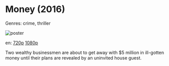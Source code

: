 # Money (2016)

Genres: crime, thriller

![poster](https://assets.fanart.tv/fanart/movies/422874/movieposter/money-59ee71bc017a6.jpg)

en:
  [720p](magnet:?xt=urn:btih:8ABED32DC11762CA9E6BE7AF7E09BD9A74586780&tr=udp://glotorrents.pw:6969/announce&tr=udp://tracker.opentrackr.org:1337/announce&tr=udp://torrent.gresille.org:80/announce&tr=udp://tracker.openbittorrent.com:80&tr=udp://tracker.coppersurfer.tk:6969&tr=udp://tracker.leechers-paradise.org:6969&tr=udp://p4p.arenabg.ch:1337&tr=udp://tracker.internetwarriors.net:1337)
  [1080p](magnet:?xt=urn:btih:77BC50C2D6E9D5CBD53FF10118E6B18389477734&tr=udp://glotorrents.pw:6969/announce&tr=udp://tracker.opentrackr.org:1337/announce&tr=udp://torrent.gresille.org:80/announce&tr=udp://tracker.openbittorrent.com:80&tr=udp://tracker.coppersurfer.tk:6969&tr=udp://tracker.leechers-paradise.org:6969&tr=udp://p4p.arenabg.ch:1337&tr=udp://tracker.internetwarriors.net:1337)
  


Two wealthy businessmen are about to get away with $5 million in ill-gotten money until their plans are revealed by an uninvited house guest.